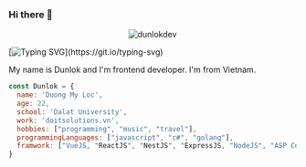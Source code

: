 ### Hi there 👋
<p align="center"> <img src="https://komarev.com/ghpvc/?username=dunlokdev&label=Profile%20views&color=0e75b6&style=flat" alt="dunlokdev" /> </p>

[![Typing SVG](https://readme-typing-svg.demolab.com?font=Fira+Code&pause=1000&width=435&lines=Coding+as+art%2C+enjoy+it+~)](https://git.io/typing-svg)

My name is Dunlok and I'm frontend developer. I'm from Vietnam.


```js
const Dunlok = {
  name: 'Duong My Loc',
  age: 22,
  school: 'Dalat University',
  work: 'doitsolutions.vn',
  hobbies: ["programming", "music", "travel"],
  programmingLanguages: ["javascript", "c#", "golang"],
  framwork: ["VueJS, "ReactJS", "NestJS", "ExpressJS, "NodeJS", "ASP Core", "Gin"],
}
```
